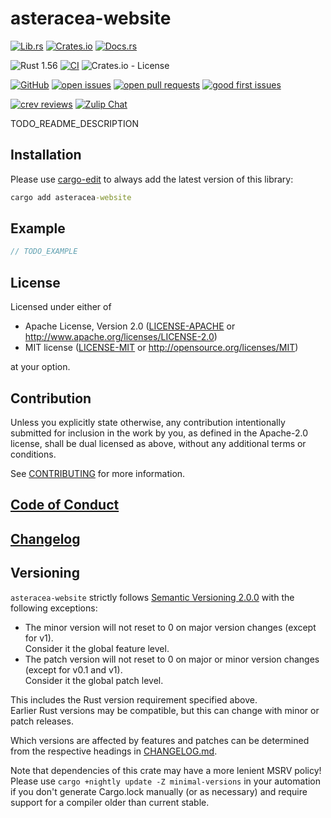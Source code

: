 # asteracea-website

[![Lib.rs](https://img.shields.io/badge/Lib.rs-*-84f)](https://lib.rs/crates/asteracea-website)
[![Crates.io](https://img.shields.io/crates/v/asteracea-website)](https://crates.io/crates/asteracea-website)
[![Docs.rs](https://docs.rs/asteracea-website/badge.svg)](https://docs.rs/asteracea-website)

![Rust 1.56](https://img.shields.io/static/v1?logo=Rust&label=&message=1.56&color=grey)
[![CI](https://github.com/Tamschi/asteracea-website/workflows/CI/badge.svg?branch=develop)](https://github.com/Tamschi/asteracea-website/actions?query=workflow%3ACI+branch%3Adevelop)
![Crates.io - License](https://img.shields.io/crates/l/asteracea-website/0.0.1)

[![GitHub](https://img.shields.io/static/v1?logo=GitHub&label=&message=%20&color=grey)](https://github.com/Tamschi/asteracea-website)
[![open issues](https://img.shields.io/github/issues-raw/Tamschi/asteracea-website)](https://github.com/Tamschi/asteracea-website/issues)
[![open pull requests](https://img.shields.io/github/issues-pr-raw/Tamschi/asteracea-website)](https://github.com/Tamschi/asteracea-website/pulls)
[![good first issues](https://img.shields.io/github/issues-raw/Tamschi/asteracea-website/good%20first%20issue?label=good+first+issues)](https://github.com/Tamschi/asteracea-website/contribute)

[![crev reviews](https://web.crev.dev/rust-reviews/badge/crev_count/asteracea-website.svg)](https://web.crev.dev/rust-reviews/crate/asteracea-website/)
[![Zulip Chat](https://img.shields.io/endpoint?label=chat&url=https%3A%2F%2Fiteration-square-automation.schichler.dev%2F.netlify%2Ffunctions%2Fstream_subscribers_shield%3Fstream%3Dproject%252Fasteracea-website)](https://iteration-square.schichler.dev/#narrow/stream/project.2Fasteracea-website)

TODO_README_DESCRIPTION

## Installation

Please use [cargo-edit](https://crates.io/crates/cargo-edit) to always add the latest version of this library:

```cmd
cargo add asteracea-website
```

## Example

```rust
// TODO_EXAMPLE
```

## License

Licensed under either of

- Apache License, Version 2.0
   ([LICENSE-APACHE](LICENSE-APACHE) or <http://www.apache.org/licenses/LICENSE-2.0>)
- MIT license
   ([LICENSE-MIT](LICENSE-MIT) or <http://opensource.org/licenses/MIT>)

at your option.

## Contribution

Unless you explicitly state otherwise, any contribution intentionally submitted
for inclusion in the work by you, as defined in the Apache-2.0 license, shall be
dual licensed as above, without any additional terms or conditions.

See [CONTRIBUTING](CONTRIBUTING.md) for more information.

## [Code of Conduct](CODE_OF_CONDUCT.md)

## [Changelog](CHANGELOG.md)

## Versioning

`asteracea-website` strictly follows [Semantic Versioning 2.0.0](https://semver.org/spec/v2.0.0.html) with the following exceptions:

- The minor version will not reset to 0 on major version changes (except for v1).  
Consider it the global feature level.
- The patch version will not reset to 0 on major or minor version changes (except for v0.1 and v1).  
Consider it the global patch level.

This includes the Rust version requirement specified above.  
Earlier Rust versions may be compatible, but this can change with minor or patch releases.

Which versions are affected by features and patches can be determined from the respective headings in [CHANGELOG.md](CHANGELOG.md).

Note that dependencies of this crate may have a more lenient MSRV policy!
Please use `cargo +nightly update -Z minimal-versions` in your automation if you don't generate Cargo.lock manually (or as necessary) and require support for a compiler older than current stable.
